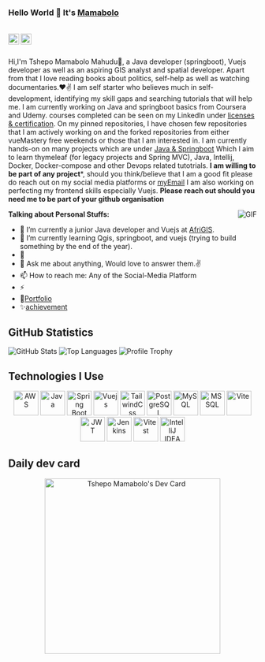 ### Hello World 👋 It's [Mamabolo](https://github.com/MamaboloGtub/MamaboloGtub)

<br/>


<a href="https://bsky.app/profile/devgtub.bsky.social" target="_blank">
<img align="left" alt="Saket Prag | Buesky" width="22px" src="https://github.com/OzzyCzech/bluesky-logo/blob/main/src/bluesky-icon.svg" />
</a>
<a href="https://www.linkedin.com/in/tshepo-mamabolo-mahudu-7ab12333" target="_blank">
<img align="left" alt="Saket Prag" width="22px" src="https://cdn.jsdelivr.net/npm/simple-icons@v3/icons/linkedin.svg" />
</a>
<br />

<br />

Hi,I'm Tshepo Mamabolo Mahudu🙌, a Java developer (springboot), Vuejs developer as well as an aspiring GIS analyst and spatial developer. Apart from that I love reading books about politics, self-help as well as watching documentaries.❤✌
I am self starter who believes much in self-development,  identifying my skill gaps and searching tutorials that will help me.  I am currently working on Java and springboot basics from Coursera and Udemy.
courses completed can be seen on my LinkedIn under [licenses & certification](https://www.linkedin.com/in/tshepo-mamabolo-mahudu-7ab12333/details/certifications/).
On my pinned repositories, I have chosen few repositories that I am actively working on and the forked repositories from either vueMastery free weekends or those that I am interested in.
I am currently hands-on on many projects which are under [Java & Springboot](https://github.com/MamaboloGtub/java-and-spring-tut) Which I aim to learn thymeleaf (for legacy projects and Spring MVC), Java, Intellij, Docker, Docker-compose and other Devops related tutotrials. 
**I am willing to be part of any project***,  should you think/believe that I am a good fit please do reach out on my social media platforms or [myEmail](mailto:tmmmmadi@gmail.com)
I am also working on perfecting my frontend skills especially Vuejs.  **Please reach out should you need me to be part of your github organisation**

<img align="right" alt="GIF" src="https://media.giphy.com/media/USV0ym3bVWQJJmNu3N/giphy.gif" />


**Talking about Personal Stuffs:**

- 🔭 I’m currently a junior Java developer and Vuejs at [AfriGIS](www.afrigis.co.za).
- 🌱 I’m currently learning Qgis, springboot, and vuejs (trying to build something by the end of the year).
- 👯 
- 💬 Ask me about anything, Would love to answer them.✌
- 📫 How to reach me: Any of the Social-Media Platform 
- ⚡ 
- 📝[Portfolio](https://github.com/MamaboloGtub/MamaboloGtub)
- ✨[achievement](https://github.com/MamaboloGtub?tab=achievements)


## GitHub Statistics

![GitHub Stats](https://github-readme-stats.vercel.app/api?username=MamaboloGtub&show_icons=true&theme=radical)
![Top Languages](https://github-readme-stats.vercel.app/api/top-langs/?username=MamaboloGtub&layout=compact&theme=radical)
![Profile Trophy](https://github-profile-trophy.vercel.app/?username=MamaboloGtub&theme=radical)

## Technologies I Use

<div align="center">
     <img src="https://upload.wikimedia.org/wikipedia/commons/9/93/Amazon_Web_Services_Logo.svg" alt="AWS" title="AWS" width="50" height="50" />
    <img src="https://cdn.jsdelivr.net/gh/devicons/devicon/icons/java/java-original.svg" alt="Java" title="Java" width="50" height="50"/>
    <img src="https://cdn.jsdelivr.net/gh/devicons/devicon/icons/spring/spring-original.svg" alt="Spring Boot" title="Spring boot" width="50" height="50"/>
    <img src="https://cdn.jsdelivr.net/gh/devicons/devicon/icons/vuejs/vuejs-original.svg" alt="Vuejs" title="Vuejs" width="50" height="50"/>
    <img src="https://upload.wikimedia.org/wikipedia/commons/d/d5/Tailwind_CSS_Logo.svg" alt="TailwindCss" title="TailwindCss" width="50" height="50" />
    <img src="https://cdn.jsdelivr.net/gh/devicons/devicon/icons/postgresql/postgresql-original.svg" alt="PostgreSQL" title="PostgreSQL" width="50" height="50"/>
    <img src="https://cdn.jsdelivr.net/gh/devicons/devicon/icons/mysql/mysql-original.svg" alt="MySQL" title="MYSQL" width="50" height="50"/>
    <img src="https://cdn.jsdelivr.net/gh/devicons/devicon/icons/microsoftsqlserver/microsoftsqlserver-plain.svg" alt="MSSQL" title="MSSQL" width="50" height="50"/>
    <img src="https://cdn.jsdelivr.net/gh/devicons/devicon/icons/vite/vite-original.svg" alt="Vite" title="Vite" width="50" height="50"/>
    <img src="https://static.cdnlogo.com/logos/j/20/jwt.svg" alt="JWT" title="JWT" width="50" height="50"/>
    <img src="https://cdn.jsdelivr.net/npm/simple-icons@3.13.0/icons/jenkins.svg" alt="Jenkins" title="Jenkins width="50" height="50"/>
    <img src="https://cdn.jsdelivr.net/gh/devicons/devicon/icons/vitest/vitest-plain.svg" alt="Vitest" title="Vitest" width="50" height="50"/>
     <img src="https://cdn.jsdelivr.net/gh/devicons/devicon/icons/intellij/intellij-original.svg" alt="IntelliJ IDEA" title="IntelliJ IDEA" width="50" height="50"/>
</div>

## Daily dev card

<div align="center">
    <a href="https://app.daily.dev/tshepomamabolo"><img src="https://api.daily.dev/devcards/v2/fRhwc2ioUJt3D2W76LGUZ.png?type=default&r=jd0" width="356" alt="Tshepo Mamabolo's Dev Card"/></a>
</div>
